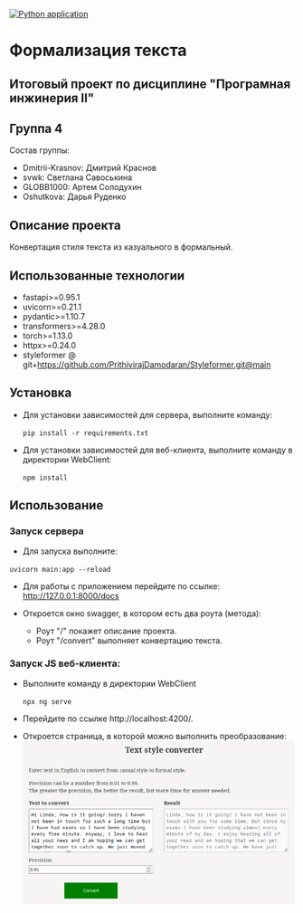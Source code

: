 [![Python application](https://github.com/svwk/progr_eng-II/actions/workflows/python-app.yml/badge.svg)](https://github.com/svwk/progr_eng-II/actions/workflows/python-app.yml)

# Формализация текста
## Итоговый проект по дисциплине "Програмная инжинерия II"
## Группа 4 
Состав группы:
 - Dmitrii-Krasnov: Дмитрий Краснов
 - svwk: Светлана Савоськина
 - GLOBB1000: Артем Солодухин
 - Oshutkova: Дарья Руденко

 ## Описание проекта
Конвертация стиля текста из казуального в формальный.  


 ## Использованные технологии
 - fastapi>=0.95.1
- uvicorn>=0.21.1
- pydantic>=1.10.7
- transformers>=4.28.0
- torch>=1.13.0
- httpx>=0.24.0
- styleformer @ git+https://github.com/PrithivirajDamodaran/Styleformer.git@main

## Установка
- Для установки зависимостей для сервера, выполните команду:

  `pip install -r requirements.txt`

- Для установки зависимостей для веб-клиента, выполните команду в директории WebClient:

  `npm install`

## Использование
### Запуск сервера
- Для запуска выполните:

`uvicorn main:app --reload`

- Для работы с приложением перейдите по ссылке:
http://127.0.0.1:8000/docs

- Откроется окно swagger, в котором есть два роута (метода):
  - Роут "/" покажет описание проекта.
  - Роут "/convert" выполняет конвертацию текста. 

### Запуск JS веб-клиента:
- Выполните команду в директории WebClient 

  `npx ng serve` 
- Перейдите по ссылке http://localhost:4200/.

- Откроется страница, в которой можно выполнить преобразование:
![img.png](img.png)

